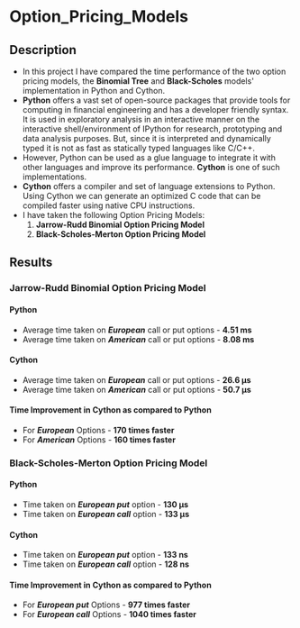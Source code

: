 # Option_Pricing_Models
## Description
- In this project I have compared the time performance of the two option pricing models, the **Binomial Tree** and **Black-Scholes** models' implementation in Python and Cython.
- **Python** offers a vast set of open-source packages that provide tools for computing in financial engineering and has a developer friendly syntax. It is used in exploratory analysis in an interactive manner on the interactive shell/environment of IPython for research, prototyping and data analysis purposes. But, since it is interpreted and dynamically typed it is not as fast as statically typed languages like C/C++.
- However, Python can be used as a glue language to integrate it with other languages and improve its performance. **Cython** is one of such implementations.
- **Cython** offers a compiler and set of language extensions to Python. Using Cython we can generate an optimized C code that can be compiled faster using native CPU instructions.
- I have taken the following Option Pricing Models:
    1. **Jarrow-Rudd Binomial Option Pricing Model**
    2. **Black-Scholes-Merton Option Pricing Model**
## Results 
### Jarrow-Rudd Binomial Option Pricing Model
#### Python
- Average time taken on ***European*** call or put options - **4.51 ms**
- Average time taken on ***American*** call or put options - **8.08 ms**
#### Cython
- Average time taken on ***European*** call or put options - **26.6 µs**
- Average time taken on ***American*** call or put options - **50.7 µs**
#### Time Improvement in Cython as compared to Python
- For ***European*** Options - **170 times faster**
- For ***American*** Options - **160 times faster**

### Black-Scholes-Merton Option Pricing Model
#### Python
- Time taken on ***European put*** option - **130 µs**
- Time taken on ***European call*** option - **133 µs**
#### Cython
- Time taken on ***European put*** option - **133 ns**
- Time taken on ***European call*** option - **128 ns**
#### Time Improvement in Cython as compared to Python
- For ***European put*** Options - **977 times faster**
- For ***European call*** Options - **1040 times faster**
